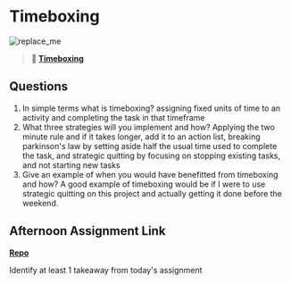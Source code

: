 # Timeboxing

![replace_me](https://codeworks.blob.core.windows.net/public/assets/img/illustrations/placeholder.svg)
> **📖 [Timeboxing](https://codeworksacademy.com/fs-student-guide/resources/wk5/03-Timeboxing)**

## Questions

1. In simple terms what is timeboxing?
  assigning fixed units of time to an activity and completing the task in that timeframe
2. What three strategies will you implement and how?
  Applying the two minute rule and if it takes longer, add it to an action list, breaking parkinson's law by setting aside half the usual time used to complete the task, and strategic quitting by focusing on stopping existing tasks, and not starting new tasks
3. Give an example of when you would have benefitted from timeboxing and how? 
  A good example of timeboxing would be if I were to use strategic quitting on this project and actually getting it done before the weekend.
## Afternoon Assignment Link

**[Repo](https://github.com/maxbennett0/da-planets)**

Identify at least 1 takeaway from today's assignment
